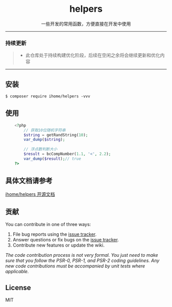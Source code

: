 <h1 align="center"> helpers </h1>

<p align="center"> 一些开发的常用函数，方便直接在开发中使用 </p>

---

### 持续更新

> * 此仓库处于持续构建优化阶段，后续在空闲之余将会继续更新和优化内容

---

## 安装

```shell
$ composer require ihome/helpers -vvv
```

## 使用

```php
    <?php 
        // 获取10位随机字符串
        $string = getRandString(10);
        var_dump($string);
        
        // 浮点数判断大小
        $result = bcCompNumber(1.1, '<', 2.2);
        var_dump($result);// true
    ?>
```

## 具体文档请参考
[ihome/helpers 开源文档](https://xzrnoz527j.k.topthink.com/@6gp5d7y2b3/wendangshuoming.html)

## 贡献

You can contribute in one of three ways:

1. File bug reports using the [issue tracker](https://github.com/ihome/helpers/issues).
2. Answer questions or fix bugs on the [issue tracker](https://github.com/ihome/helpers/issues).
3. Contribute new features or update the wiki.

_The code contribution process is not very formal. You just need to make sure that you follow the PSR-0, PSR-1, and PSR-2 coding guidelines. Any new code contributions must be accompanied by unit tests where applicable._

## License

MIT